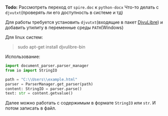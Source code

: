 __Todo:__
Рассмотреть переход от `spire.doc` к `python-docx`
Что-то делать с `djvutxt`(проверять ли его доступность в системе и тд)

Для работы требуется установить `djvutxt`(входящие в пакет [DjvuLibre](https://djvu.sourceforge.net/])) и добавить утилиту в переменные среды `PATH`(Windows)

Для linux систем:
> sudo apt-get install djvulibre-bin

Использование:
```python
import document_parser.parser_manager
from io import StringIO

path = "C:\\Users\\example.html"
parser = ParserManager.get_parser(path)
content: StringIO = parser.parse()
text: str = content.getvalue()
```
Далее можно работать с содержимым в формате `StringIO` или `str`. И потом записать в файл.